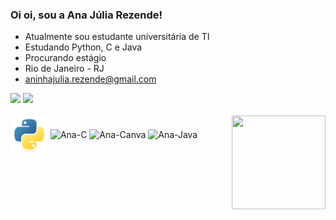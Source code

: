 ### Oi oi, sou a Ana Júlia Rezende!

- Atualmente sou estudante universitária de TI
- Estudando Python, C e Java
- Procurando estágio
- Rio de Janeiro - RJ
- aninhajulia.rezende@gmail.com

<div> 
  <a href="https://instagram.com/ninha.ju" target="_blank"><img src="https://img.shields.io/badge/-Instagram-%23E4405F?style=for-the-badge&logo=instagram&logoColor=white" target="_blank"></a>
  <a href="https://www.linkedin.com/in/ana-j%C3%BAlia-novo-rezende-405233243" target="_blank"><img src="https://img.shields.io/badge/-LinkedIn-%230077B5?style=for-the-badge&logo=linkedin&logoColor=white" target="_blank"></a>
</div>

<div style="display: inline_block"><br>
  <img align="center" alt="Ana-Python" height="60" width="60" src="https://raw.githubusercontent.com/devicons/devicon/master/icons/python/python-original.svg">
  <img align="center" alt="Ana-C" height="60" width="60" src="https://cdn.jsdelivr.net/gh/devicons/devicon/icons/c/c-original.svg" />
  <img align="center" alt="Ana-Canva" height="60" width="60" src="https://cdn.jsdelivr.net/gh/devicons/devicon/icons/canva/canva-original.svg" />
  <img align="center" alt="Ana-Java" height="60" width="60" 
            <link rel="stylesheet" href="https://cdn.jsdelivr.net/gh/devicons/devicon@v2.15.1/devicon.min.css" />
  <img align="right" height="150" width="150" src="https://cdn.picrew.me/shareImg/org/202310/58190_M68ZuUJJ.png"/>
</div>
